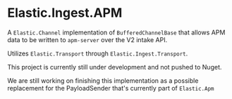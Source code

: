 # Elastic.Ingest.APM

A `Elastic.Channel` implementation of `BufferedChannelBase` that allows APM data to be written to `apm-server` over the V2 intake API.


Utilizes `Elastic.Transport` through `Elastic.Ingest.Transport`.


This project is currently still under development and not pushed to Nuget.

We are still working on finishing this implementation as a possible replacement for the PayloadSender that's currently part of `Elastic.Apm`